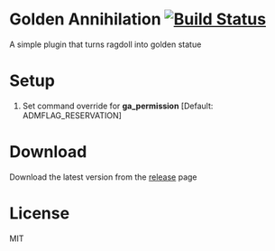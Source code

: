 # Golden Annihilation [![Build Status](https://travis-ci.org/RumbleFrog/Golden-Annihilation.svg?branch=master)](https://travis-ci.org/RumbleFrog/Golden-Annihilation)
A simple plugin that turns ragdoll into golden statue

# Setup

1. Set command override for **ga_permission** [Default: ADMFLAG_RESERVATION]

# Download 

Download the latest version from the [release](https://github.com/RumbleFrog/Golden-Annihilation/releases) page

# License

MIT
